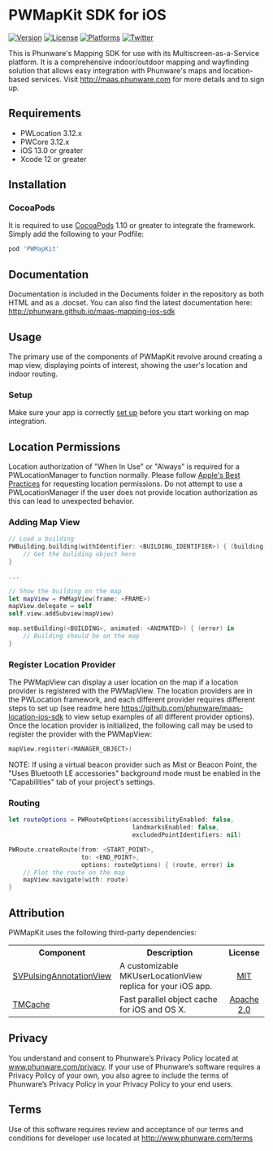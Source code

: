 PWMapKit SDK for iOS
================
[![Version](https://img.shields.io/cocoapods/v/PWMapKit.svg?style=flat-square)](https://cocoapods.org/pods/PWMapKit) [![License](https://img.shields.io/cocoapods/l/PWMapKit.svg?style=flat-square)](https://cocoapods.org/pods/PWMapKit) [![Platforms](https://img.shields.io/cocoapods/p/PWMapKit?style=flat-square)](https://cocoapods.org/pods/PWMapKit) [![Twitter](https://img.shields.io/badge/twitter-@phunware-blue.svg?style=flat-square)](https://twitter.com/phunware)

This is Phunware's Mapping SDK for use with its Multiscreen-as-a-Service platform. It is a comprehensive indoor/outdoor mapping and wayfinding solution that allows easy integration with Phunware's maps and location-based services. Visit http://maas.phunware.com for more details and to sign up.

Requirements
------------
- PWLocation 3.12.x
- PWCore 3.12.x
- iOS 13.0 or greater
- Xcode 12 or greater

Installation
------------
### CocoaPods
It is required to use [CocoaPods](http://www.cocoapods.org) 1.10 or greater to integrate the framework. Simply add the following to your Podfile:

````ruby
pod 'PWMapKit'
````

Documentation
------------
Documentation is included in the Documents folder in the repository as both HTML and as a .docset. You can also find the latest documentation here: http://phunware.github.io/maas-mapping-ios-sdk

## Usage
The primary use of the components of PWMapKit revolve around creating a map view, displaying points of interest, showing the user's location and indoor routing.

### Setup
Make sure your app is correctly [set up](https://github.com/phunware/maas-core-ios-sdk#application-setup) before you start working on map integration.

## Location Permissions
Location authorization of "When In Use" or "Always" is required for a PWLocationManager to function normally. Please follow [Apple's Best Practices](https://developer.apple.com/documentation/corelocation/choosing_the_authorization_level_for_location_services) for requesting location permissions. Do not attempt to use a PWLocationManager if the user does not provide location authorization as this can lead to unexpected behavior.

### Adding Map View
```swift
// Load a building
PWBuilding.building(withIdentifier: <BUILDING_IDENTIFIER>) { (building, error) in
    // Get the buliding object here
}

...

// Show the building on the map
let mapView = PWMapView(frame: <FRAME>)
mapView.delegate = self
self.view.addSubview(mapView)

map.setBuilding(<BUILDING>, animated: <ANIMATED>) { (error) in     
    // Building should be on the map
}
```

### Register Location Provider
The PWMapView can display a user location on the map if a location provider is registered with the PWMapView. The location providers are in the PWLocation framework, and each different provider requires different steps to set up (see readme here https://github.com/phunware/maas-location-ios-sdk to view setup examples of all different provider options). Once the location provider is initialized, the following call may be used to register the provider with the PWMapView:

```swift
mapView.register(<MANAGER_OBJECT>)
```

NOTE: If using a virtual beacon provider such as Mist or Beacon Point, the "Uses Bluetooth LE accessories" background mode must be enabled in the "Capabilities" tab of your project's settings.

### Routing
```swift
let routeOptions = PWRouteOptions(accessibilityEnabled: false,
                                  landmarksEnabled: false,
                                  excludedPointIdentifiers: nil)

PWRoute.createRoute(from: <START_POINT>,
                    to: <END_POINT>,
                    options: routeOptions) { (route, error) in
    // Plot the route on the map
    mapView.navigate(with: route)
}
```

## Attribution
PWMapKit uses the following third-party dependencies:

<table>
  <tr>
  <th style="text-align:center;">Component</th>
  <th style="text-align:center;">Description</th>
  <th style="text-align:center;">License</th>
  </tr>
  <tr>
    <td><a href="https://github.com/samvermette/SVPulsingAnnotationView">SVPulsingAnnotationView</a></td>
    <td>
     A customizable MKUserLocationView replica for your iOS app.
    </td>
    <td style="text-align:center;""><a href="https://github.com/samvermette/SVPulsingAnnotationView/blob/master/LICENSE.txt">MIT</a>
    </td>
  </tr>
  <tr>
    <td><a href="https://github.com/tumblr/TMCache">TMCache</a></td>
    <td>
     Fast parallel object cache for iOS and OS X.
    </td>
    <td style="text-align:center;""><a href="https://github.com/tumblr/TMCache/blob/master/LICENSE.txt">Apache 2.0</a>
    </td>
  </tr>
</table>

Privacy
-----------
You understand and consent to Phunware’s Privacy Policy located at www.phunware.com/privacy. If your use of Phunware’s software requires a Privacy Policy of your own, you also agree to include the terms of Phunware’s Privacy Policy in your Privacy Policy to your end users.

Terms
-----------
Use of this software requires review and acceptance of our terms and conditions for developer use located at http://www.phunware.com/terms
